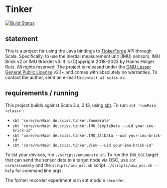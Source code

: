# Tinker

[![Build Status](https://github.com/Sciss/Tinker/workflows/Scala%20CI/badge.svg?branch=main)](https://github.com/Sciss/Tinker/actions?query=workflow%3A%22Scala+CI%22)

## statement

This is a project for using the Java bindings to [TinkerForge](https://www.tinkerforge.com) API through Scala.
Specifically, to use the inertial measurement unit (IMU) sensors, IMU Brick v2 or IMU Bricklet v3.
It is (C)opyright 2018–2023 by Hanns Holger Rutz. All rights reserved. The project is released under 
the [GNU Lesser General Public License](https://codeberg.org/sciss/TinkerForgeIMU2Test/raw/branch/main/LICENSE) v2.1+
and comes with absolutely no warranties. To contact the author, send an e-mail to `contact at sciss.de`.

## requirements / running

This project builds against Scala 3.x, 2.13, using [sbt](http://www.scala-sbt.org/). To run: `sbt 'runMain <class>'`:

- `sbt 'core/runMain de.sciss.tinker.Enumerate'`
- `sbt 'core/runMain de.sciss.tinker.IMU_SimpleData --uid your-imu-brick-id'`
- `sbt 'core/runMain de.sciss.tinker.IMU_AllData --uid your-imu-brick-id'`
- `sbt 'core/runMain de.sciss.tinker.View --uid your-imu-brick-id'`

To list your devices, run `./scripts/enumerate.sh`. To run the `IMU_OSC` target that can send the sensor data to a
target node via OSC, use `sbt core/assembly` and the `scripts/imu_osc.sh` script.
`./scripts/imu_osc.sh --help` for command line args.

The former recorder experiment is in sbt module `recorder`.